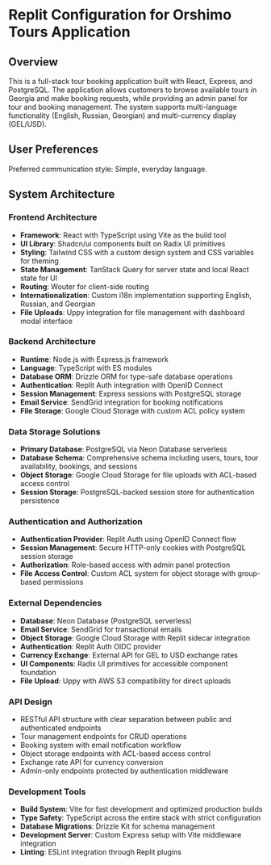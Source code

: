 # Replit Configuration for Orshimo Tours Application

## Overview

This is a full-stack tour booking application built with React, Express, and PostgreSQL. The application allows customers to browse available tours in Georgia and make booking requests, while providing an admin panel for tour and booking management. The system supports multi-language functionality (English, Russian, Georgian) and multi-currency display (GEL/USD).

## User Preferences

Preferred communication style: Simple, everyday language.

## System Architecture

### Frontend Architecture
- **Framework**: React with TypeScript using Vite as the build tool
- **UI Library**: Shadcn/ui components built on Radix UI primitives
- **Styling**: Tailwind CSS with a custom design system and CSS variables for theming
- **State Management**: TanStack Query for server state and local React state for UI
- **Routing**: Wouter for client-side routing
- **Internationalization**: Custom i18n implementation supporting English, Russian, and Georgian
- **File Uploads**: Uppy integration for file management with dashboard modal interface

### Backend Architecture
- **Runtime**: Node.js with Express.js framework
- **Language**: TypeScript with ES modules
- **Database ORM**: Drizzle ORM for type-safe database operations
- **Authentication**: Replit Auth integration with OpenID Connect
- **Session Management**: Express sessions with PostgreSQL storage
- **Email Service**: SendGrid integration for booking notifications
- **File Storage**: Google Cloud Storage with custom ACL policy system

### Data Storage Solutions
- **Primary Database**: PostgreSQL via Neon Database serverless
- **Database Schema**: Comprehensive schema including users, tours, tour availability, bookings, and sessions
- **Object Storage**: Google Cloud Storage for file uploads with ACL-based access control
- **Session Storage**: PostgreSQL-backed session store for authentication persistence

### Authentication and Authorization
- **Authentication Provider**: Replit Auth using OpenID Connect flow
- **Session Management**: Secure HTTP-only cookies with PostgreSQL session storage
- **Authorization**: Role-based access with admin panel protection
- **File Access Control**: Custom ACL system for object storage with group-based permissions

### External Dependencies
- **Database**: Neon Database (PostgreSQL serverless)
- **Email Service**: SendGrid for transactional emails
- **Object Storage**: Google Cloud Storage with Replit sidecar integration
- **Authentication**: Replit Auth OIDC provider
- **Currency Exchange**: External API for GEL to USD exchange rates
- **UI Components**: Radix UI primitives for accessible component foundation
- **File Upload**: Uppy with AWS S3 compatibility for direct uploads

### API Design
- RESTful API structure with clear separation between public and authenticated endpoints
- Tour management endpoints for CRUD operations
- Booking system with email notification workflow
- Object storage endpoints with ACL-based access control
- Exchange rate API for currency conversion
- Admin-only endpoints protected by authentication middleware

### Development Tools
- **Build System**: Vite for fast development and optimized production builds
- **Type Safety**: TypeScript across the entire stack with strict configuration
- **Database Migrations**: Drizzle Kit for schema management
- **Development Server**: Custom Express setup with Vite middleware integration
- **Linting**: ESLint integration through Replit plugins